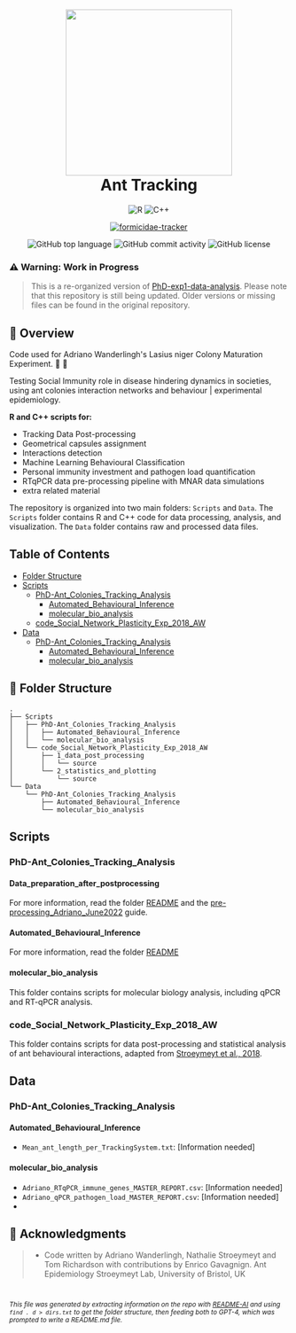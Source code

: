 
<div align="center">
<h1 align="center">
<img src="https://user-images.githubusercontent.com/47888790/184152615-5b94905a-9ddc-4d8f-8f27-3b10a2fda858.png" width="300" />
<br>
Ant Tracking
</h1>

<p align="center">
<img src="https://img.shields.io/badge/R-276DC3.svg?style&logo=R&logoColor=white" alt="R" />
<img src="https://img.shields.io/badge/C++-00599C?style=flat-square&logo=C%2B%2B&logoColor=white" alt="C++" />
<!--- <img src="https://img.shields.io/badge/FORmicidae%20Tracker-8A2BE2" alt="formicidae-tracker" /> --->
</p>

[![formicidae-tracker](https://img.shields.io/badge/FORmicidae%20Tracker-8A2BE2)](https://github.com/formicidae-tracker/myrmidon)


![GitHub top language](https://img.shields.io/github/languages/top/AdrianoWanderlingh/Ant_Tracking?style&color=5D6D7E)
![GitHub commit activity](https://img.shields.io/github/commit-activity/m/AdrianoWanderlingh/Ant_Tracking?style&color=5D6D7E)
![GitHub license](https://img.shields.io/github/license/AdrianoWanderlingh/Ant_Tracking?style&color=5D6D7E)
</div>







### ⚠️ Warning: Work in Progress
>This is a re-organized version of [PhD-exp1-data-analysis](https://github.com/AdrianoWanderlingh/PhD-Ant_Colonies_Tracking_Analysis). Please note that this repository is still being updated. Older versions or missing files can be found in the original repository.


## 📍 Overview
Code used for Adriano Wanderlingh's Lasius niger Colony Maturation Experiment.  :ant: 🦠

Testing Social Immunity role in disease hindering dynamics in societies, using ant colonies interaction networks and behaviour | experimental epidemiology.



<strong>R and C++ scripts for:</strong>
- Tracking Data Post-processing
- Geometrical capsules assignment
- Interactions detection
- Machine Learning Behavioural Classification
- Personal immunity investment and pathogen load quantification
- RTqPCR data pre-processing pipeline with MNAR data simulations
- extra related material


The repository is organized into two main folders: `Scripts` and `Data`. The `Scripts` folder contains R and C++ code for data processing, analysis, and visualization. The `Data` folder contains raw and processed data files.

## Table of Contents

- [Folder Structure](#folder-structure)
- [Scripts](#scripts)
  - [PhD-Ant_Colonies_Tracking_Analysis](#phd-ant_colonies_tracking_analysis)
    - [Automated_Behavioural_Inference](#automated_behavioural_inference)
    - [molecular_bio_analysis](#molecular_bio_analysis)
  - [code_Social_Network_Plasticity_Exp_2018_AW](#code_social_network_plasticity_exp_2018_aw)
- [Data](#data)
  - [PhD-Ant_Colonies_Tracking_Analysis](#phd-ant_colonies_tracking_analysis-data)
    - [Automated_Behavioural_Inference](#automated_behavioural_inference-data)
    - [molecular_bio_analysis](#molecular_bio_analysis-data)

## 📂 Folder Structure

```
.
├── Scripts
│   ├── PhD-Ant_Colonies_Tracking_Analysis
│   │   ├── Automated_Behavioural_Inference
│   │   └── molecular_bio_analysis
│   └── code_Social_Network_Plasticity_Exp_2018_AW
│       ├── 1_data_post_processing
│       │   └── source
│       └── 2_statistics_and_plotting
│           └── source
└── Data
    └── PhD-Ant_Colonies_Tracking_Analysis
        ├── Automated_Behavioural_Inference
        └── molecular_bio_analysis
```

## Scripts

### PhD-Ant_Colonies_Tracking_Analysis


#### Data_preparation_after_postprocessing

For more information, read the folder [README](https://github.com/AdrianoWanderlingh/Ant_Tracking/tree/main/Scripts) and the [pre-processing_Adriano_June2022](https://uob.sharepoint.com/:w:/r/teams/grp-AntsEpidemiologyLab/_layouts/15/Doc.aspx?sourcedoc=%7B2562631B-A6E5-4289-907F-89502F6C27E6%7D&file=pre-processing_Adriano_June2022.docx&action=default&mobileredirect=true&DefaultItemOpen=1) guide.


#### Automated_Behavioural_Inference

For more information, read the folder [README](https://github.com/AdrianoWanderlingh/Ant_Tracking/tree/main/Scripts/PhD-Ant_Colonies_Tracking_Analysis/Automated_Behavioural_Inference)


#### molecular_bio_analysis

This folder contains scripts for molecular biology analysis, including qPCR and RT-qPCR analysis.


### code_Social_Network_Plasticity_Exp_2018_AW

This folder contains scripts for data post-processing and statistical analysis of ant behavioural interactions, adapted from [Stroeymeyt et al., 2018](https://www.science.org/doi/epdf/10.1126/science.aat4793).


## Data

### PhD-Ant_Colonies_Tracking_Analysis

#### Automated_Behavioural_Inference

- `Mean_ant_length_per_TrackingSystem.txt`: [Information needed]

#### molecular_bio_analysis

- `Adriano_RTqPCR_immune_genes_MASTER_REPORT.csv`: [Information needed]
- `Adriano_qPCR_pathogen_load_MASTER_REPORT.csv`: [Information needed]
- 


## 👏 Acknowledgments

> - Code written by Adriano Wanderlingh, Nathalie Stroeymeyt and Tom Richardson with contributions by Enrico Gavagnign. Ant Epidemiology Stroeymeyt Lab, University of Bristol, UK



#
<small><i>This file was generated by extracting information on the repo with [README-AI](https://github.com/eli64s/README-AI) and using `find . d > dirs.txt` to get the folder structure, then feeding both to GPT-4, which was prompted to write a README.md file.</i></small>
